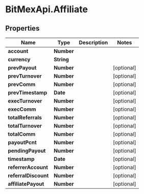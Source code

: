 # BitMexApi.Affiliate

## Properties
Name | Type | Description | Notes
------------ | ------------- | ------------- | -------------
**account** | **Number** |  | 
**currency** | **String** |  | 
**prevPayout** | **Number** |  | [optional] 
**prevTurnover** | **Number** |  | [optional] 
**prevComm** | **Number** |  | [optional] 
**prevTimestamp** | **Date** |  | [optional] 
**execTurnover** | **Number** |  | [optional] 
**execComm** | **Number** |  | [optional] 
**totalReferrals** | **Number** |  | [optional] 
**totalTurnover** | **Number** |  | [optional] 
**totalComm** | **Number** |  | [optional] 
**payoutPcnt** | **Number** |  | [optional] 
**pendingPayout** | **Number** |  | [optional] 
**timestamp** | **Date** |  | [optional] 
**referrerAccount** | **Number** |  | [optional] 
**referralDiscount** | **Number** |  | [optional] 
**affiliatePayout** | **Number** |  | [optional] 


